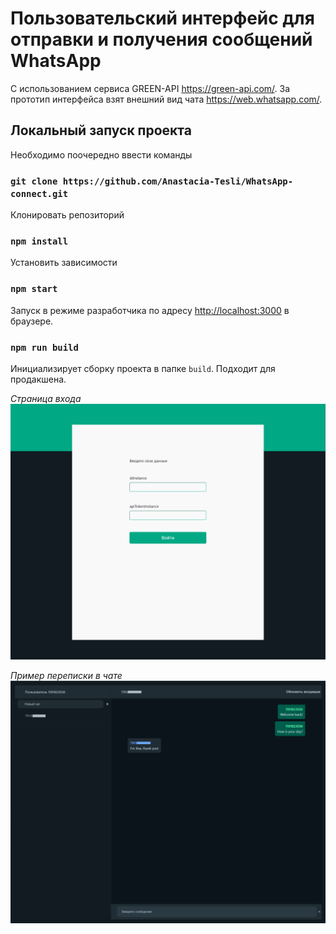# Пользовательский интерфейс для отправки и получения сообщений WhatsApp

С использованием сервиса GREEN-API https://green-api.com/.
За прототип интерфейса взят внешний вид чата https://web.whatsapp.com/.

## Локальный запуск проекта

Необходимо поочередно ввести команды

### `git clone https://github.com/Anastacia-Tesli/WhatsApp-connect.git`

Клонировать репозиторий 

### `npm install`

Установить зависимости

### `npm start`

Запуск в режиме разработчика по адресу [http://localhost:3000](http://localhost:3000) в браузере.

### `npm run build`

Инициализирует сборку проекта в папке `build`. Подходит для продакшена.

_Страница входа_
![Внешний вид интерфейса на странице входа](./src/images/login.png)

_Пример переписки в чате_
![Внешний вид чата](./src/images/chat.png)
